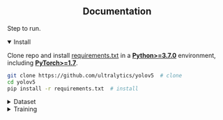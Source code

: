 ## <div align="center">Documentation</div>

Step to run.

<details open>
<summary>Install</summary>

Clone repo and install [requirements.txt](https://github.com/ultralytics/yolov5/blob/master/requirements.txt) in a
[**Python>=3.7.0**](https://www.python.org/) environment, including
[**PyTorch>=1.7**](https://pytorch.org/get-started/locally/).

```bash
git clone https://github.com/ultralytics/yolov5  # clone
cd yolov5
pip install -r requirements.txt  # install
```

</details>


<details>
<summary>Dataset</summary>
Unzip the mini dataset 'testermix.zip' and move it to the parent directoryof this repo on your computer
</details>

<details>
<summary>Training</summary>

```bash
python traincustom.py --img 640 --batch 2 --epochs 3 --data dataset.yaml --weights yolov5s.pt
```

</details>

